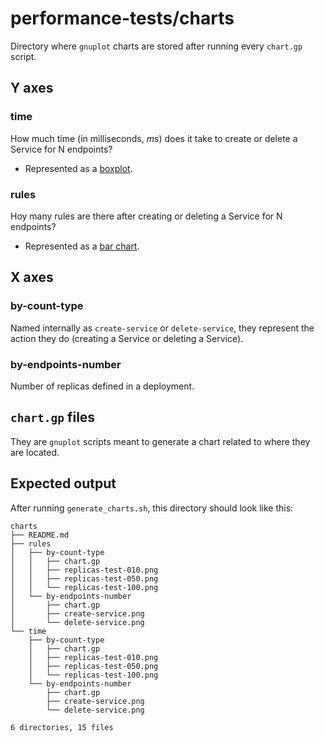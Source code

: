 # performance-tests/charts

Directory where `gnuplot` charts are stored after running every `chart.gp` script.

## Y axes

### time

How much time (in milliseconds, _ms_) does it take to create or delete a Service for N endpoints?

- Represented as a [boxplot](https://en.wikipedia.org/wiki/Box_plot).

### rules

Hoy many rules are there after creating or deleting a Service for N endpoints?

- Represented as a [bar chart](https://en.wikipedia.org/wiki/Bar_chart).

## X axes

### by-count-type

Named internally as `create-service` or `delete-service`, they represent the action they do (creating a Service or deleting a Service).

### by-endpoints-number

Number of replicas defined in a deployment.

## `chart.gp` files

They are `gnuplot` scripts meant to generate a chart related to where they are located.

## Expected output

After running `generate_charts.sh`, this directory should look like this:

```
charts
├── README.md
├── rules
│   ├── by-count-type
│   │   ├── chart.gp
│   │   ├── replicas-test-010.png
│   │   ├── replicas-test-050.png
│   │   └── replicas-test-100.png
│   └── by-endpoints-number
│       ├── chart.gp
│       ├── create-service.png
│       └── delete-service.png
└── time
    ├── by-count-type
    │   ├── chart.gp
    │   ├── replicas-test-010.png
    │   ├── replicas-test-050.png
    │   └── replicas-test-100.png
    └── by-endpoints-number
        ├── chart.gp
        ├── create-service.png
        └── delete-service.png

6 directories, 15 files
```
